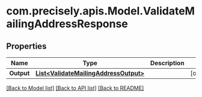 # com.precisely.apis.Model.ValidateMailingAddressResponse
## Properties

Name | Type | Description | Notes
------------ | ------------- | ------------- | -------------
**Output** | [**List&lt;ValidateMailingAddressOutput&gt;**](ValidateMailingAddressOutput.md) |  | [optional] 

[[Back to Model list]](../README.md#documentation-for-models) [[Back to API list]](../README.md#documentation-for-api-endpoints) [[Back to README]](../README.md)

